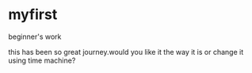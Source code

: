# myfirst
beginner's work

this has been so great journey.would you like it the way it is or change it using time machine?
